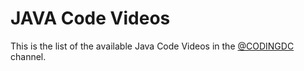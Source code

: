 # JAVA Code Videos

This is the list of the available Java Code Videos in the [@CODINGDC](https://www.youtube.com/channel/UCyouN2On4khB5is1RcrR8Hw) channel.
